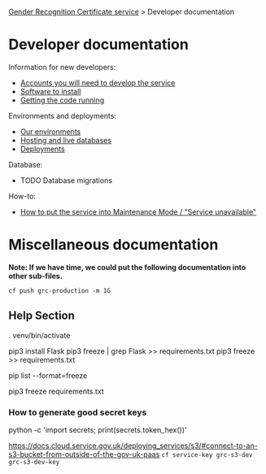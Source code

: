 
[Gender Recognition Certificate service](../README.md) >
Developer documentation

# Developer documentation

Information for new developers:

* [Accounts you will need to develop the service](Accounts_you_will_need_to_develop_the_service.md)
* [Software to install](Software_to_install.md)
* [Getting the code running](Getting_the_code_running.md)

Environments and deployments:
* [Our environments](Our_environments.md)
* [Hosting and live databases](Hosting_and_live_databases.md)
* [Deployments](Deployments.md)

Database:
* TODO Database migrations

How-to:
* [How to put the service into Maintenance Mode / "Service unavailable"](Maintenance_mode.md)

# Miscellaneous documentation
**Note: If we have time, we could put the following documentation into other sub-files.**

```
cf push grc-production -m 1G
```

## Help Section
. venv/bin/activate

pip3 install Flask
pip3 freeze | grep Flask >> requirements.txt
pip3 freeze >> requirements.txt

pip list --format=freeze

pip3 freeze requirements.txt


### How to generate good secret keys
python -c 'import secrets; print(secrets.token_hex())'

https://docs.cloud.service.gov.uk/deploying_services/s3/#connect-to-an-s3-bucket-from-outside-of-the-gov-uk-paas
`cf service-key grc-s3-dev grc-s3-dev-key`